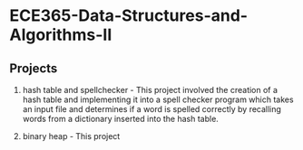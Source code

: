 # ECE365-Data-Structures-and-Algorithms-II

## Projects
1. hash table and spellchecker - This project involved the creation of a hash table and implementing it into a spell checker program which takes an input file and determines if a word is spelled correctly by recalling words from a dictionary inserted into the hash table.

2. binary heap - This project 
